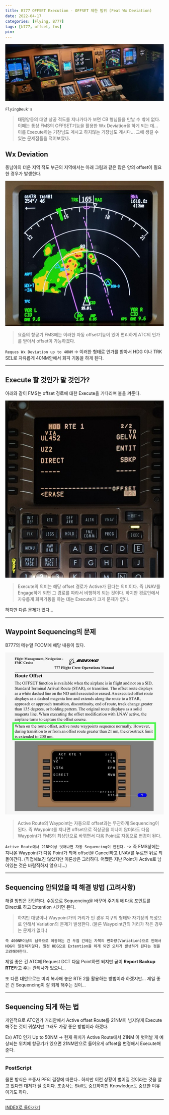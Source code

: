 ```yaml
---
title: B777 OFFSET Execution - OFFSET 제한 범위 (Feat Wx Deviation)
date: 2022-04-17
categories: [Flying, B777]
tags: [b777, offset, fms]
pin:
---
```


![auto](/img/flying/b777/auto.jpeg)

`FlyingDeuk's`
> 태평양등의 대양 상공 적도를 지나가다가 보면 CB 형님들을 만날 수 밖에 없다. 이때는 통상 FMS의 OFFSET기능을 활용한 Wx Deviation을 하게 되는 데... <br>
이를 Execute하는 기장님도 계시고 하지않는 기장님도 계시다... 그에 생길 수 있는 문제점들을 적어보았다.


## Wx Deviation
동남아의 더운 지역 적도 부근의 지역에서는 아래 그림과 같은 많은 양의 offset이 필요한 경우가 발생한다.

![offset](/img/flying/b777/offset1.jpg)
> 요즘의 항공기 FMS에는 이러한 자동 offset기능이 있어 편리하게 ATC의 인가를 받아서 offset이 가능하겠다.

`Reques Wx Deviation up to 40NM` -> 이러한 형태로 인가를 받아서 HDG 이나 TRK SEL로 자유롭게 40NM안에서 회피 기동을 하게 된다.

-------

## Execute 할 것인가 말 것인가?
아래와 같이 FMS는 offset 경로에 대한 Execute을 기다리며 불을 켜준다.

![offset](/img/flying/b777/offset2.jpg)
> Execute의 의미는 해당 offset 경로가 Active가 된다는 의미이다. 즉 LNAV를 Engage하게 되면 그 경로를 따라서 비행하게 되는 것이다. 하지만 경로안에서 자유롭게 회피기동을 하는 데는 Execute가 크게 문제가 없다.

하지만 다른 문제가 있다...

-------

## Waypoint Sequencing의 문제
B777의 메뉴얼 FCOM에 해당 내용이 있다.

![offset](/img/flying/b777/offset3.jpeg)
> Active Route의 Waypoint는 자동으로 offset과는 무관하게 Sequencing이 된다. 즉 Waypoint를 지나면 offset으로 직상공을 지나지 않더라도 다음 Waypoint가 FMS의 최상단으로 바뀌면서 다음 Point로 자동으로 변경이 된다.

`Active Route에서 21NM이상 벗어나면 자동 Sequencing이 안된다.` -> 즉 FMS상에는 지나온 Waypoint가 다음 Point가 되어 offset을 Cancel하고 LNAV를 누르면 뒤로 되돌아간다. (직접해보진 않았지만 이론상은 그러하다. 어쨌든 지난 Point가 Active로 남아있는 것은 바람직하지 않으니...)

--------

## Sequencing 안되었을 때 해결 방법 (고려사항)
해결 방법은 간단하다. 수동으로 Sequencing을 바꾸어 주기위해 다음 포인트를 Direct로 하고 Extention 시키면 된다.
> 하지만 대양이나 Waypoint가의 거리가 먼 경우 지구의 형태와 자기장의 특성으로 인해서 Variation의 문제가 발생한다. (물론 Waypoint간의 거리가 작은 경우는 문제가 없다.)

`즉 400NM이상의 남북으로 이동하는 긴 두점 간에는 자북의 변화량(Variation)으로 인해서 HDG이 일정하지않다. 일정 HDG으로 Extention을 하게 되면 오차가 발생하게 된다는 점을 고려해야한다.`

제일 좋은 건 ATC에 Request DCT 다음 Point하면 되지만 굳이 **Report Backup RTE**라고 주는 관제사가 있으니...

또 다른 대안으로는 미리 복사해 놓은 RTE 2를 활용하는 방법이라 하겠지만... 제일 좋은 건 Sequencing이 잘 되게 해주는 것이...

-----------

## Sequencing 되게 하는 법
개인적으로 ATC인가 거리안에서 Active offset Route를 21NM이 넘지않게 Execute해주는 것이 귀찮지만 그래도 가장 좋은 방법이라 하겠다.

Ex) ATC 인가 Up to 50NM -> 현재 위치가 Active Route에서 21NM 이 벗어날 게 예상되는 위치에 항공기가 있으면 21NM안으로 들어오게 offset을 변경해서 Execute해준다.


-----------

### PostScript
물론 방식은 조종사 PF의 결정에 따른다.. 하지만 이런 상황이 벌어질 것이라는 것을 알고 있다면 대처가 될 것이다. 조종사는 Skill도 중요하지만 Knowledge도 중요한 이유이기도 하다.

----------

[INDEX로 돌아가기](/categories/b777/)
